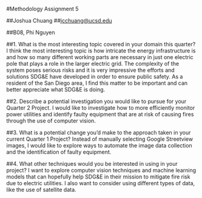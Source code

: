 #Methodology Assignment 5

##Joshua Chuang
##jcchuang@ucsd.edu

##B08, Phi Nguyen

##1. What is the most interesting topic covered in your domain this quarter?
I think the most interesting topic is how intricate the energy infrastructure is and how so many different working parts are necessary in just one electric pole that plays a role in the larger electric grid. The complexity of the system poses serious risks and it is very impressive the efforts and solutions SDG&E have developed in order to ensure public safety. As a resident of the San Diego area, I find this matter to be important and can better appreciate what SDG&E is doing.

##2. Describe a potential investigation you would like to pursue for your Quarter 2 Project.
I would like to investigate how to more efficiently monitor power utilities and identify faulty equipment that are at risk of causing fires through the use of computer vision.

##3. What is a potential change you’d make to the approach taken in your current Quarter 1 Project?
Instead of manually selecting Google Streetview images, I would like to explore ways to automate the image data collection and the identification of faulty equipment.

##4. What other techniques would you be interested in using in your project?
I want to explore computer vision techniques and machine learning models that can hopefully help SDG&E in their mission to mitigate fire risk due to electric utilities. I also want to consider using different types of data, like the use of satellite data.
